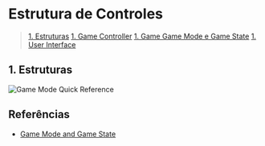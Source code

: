# Estrutura de Controles

> [1. Estruturas](#1)
> [1. Game Controller](#1)
> [1. Game Game Mode e Game State](#1)
> [1. User Interface](#1)

<a name="1"></a>
## 1. Estruturas
![Game Mode Quick Reference](https://docs.unrealengine.com/Images/Gameplay/Framework/QuickReference/GameFramework.webp)

## Referências

- [Game Mode and Game State](https://docs.unrealengine.com/en-US/InteractiveExperiences/Framework/GameMode/index.html)
